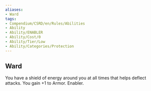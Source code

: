 ```yaml
---
aliases:
- Ward
tags:
- Compendium/CSRD/en/Rules/Abilities
- Ability
- Ability/ENABLER
- Ability/Cost/0
- Ability/Tier/Low
- Ability/Categories/Protection
---
```


  
## Ward  
You have a shield of energy around you at all times that helps deflect attacks. You gain +1 to Armor. Enabler.